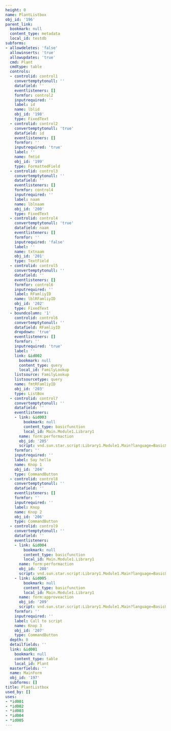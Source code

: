 ```yaml
---
height: 0
name: PlantListbox
obj_id: '196'
parent_link:
  bookmark: null
  content_type: metadata
  local_id: testdb
subforms:
- allowdeletes: 'false'
  allowinserts: 'true'
  allowupdates: 'true'
  cmd: Plant
  cmdtype: table
  controls:
  - controlid: control1
    convertemptytonull: ''
    datafield: ''
    eventlisteners: []
    formfor: control2
    inputrequired: ''
    label: id
    name: lblid
    obj_id: '198'
    type: FixedText
  - controlid: control2
    convertemptytonull: 'true'
    datafield: id
    eventlisteners: []
    formfor: ''
    inputrequired: 'true'
    label: ''
    name: fmtid
    obj_id: '199'
    type: FormattedField
  - controlid: control3
    convertemptytonull: ''
    datafield: ''
    eventlisteners: []
    formfor: control4
    inputrequired: ''
    label: naam
    name: lblnaam
    obj_id: '200'
    type: FixedText
  - controlid: control4
    convertemptytonull: 'true'
    datafield: naam
    eventlisteners: []
    formfor: ''
    inputrequired: 'false'
    label: ''
    name: txtnaam
    obj_id: '201'
    type: TextField
  - controlid: control5
    convertemptytonull: ''
    datafield: ''
    eventlisteners: []
    formfor: control6
    inputrequired: ''
    label: RFamliyID
    name: lblRFamliyID
    obj_id: '202'
    type: FixedText
  - boundcolumn: '1'
    controlid: control6
    convertemptytonull: ''
    datafield: RFamliyID
    dropdown: 'true'
    eventlisteners: []
    formfor: ''
    inputrequired: 'true'
    label: ''
    link: &id002
      bookmark: null
      content_type: query
      local_id: FamilyLookup
    listsource: FamilyLookup
    listsourcetype: query
    name: fmtRFamliyID
    obj_id: '203'
    type: ListBox
  - controlid: control7
    convertemptytonull: ''
    datafield: ''
    eventlisteners:
    - link: &id003
        bookmark: null
        content_type: basicfunction
        local_id: Main.Module1.Library1
      name: form:performaction
      obj_id: '205'
      script: vnd.sun.star.script:Library1.Module1.Main?language=Basic&location=document
    formfor: ''
    inputrequired: ''
    label: Say hello
    name: Knop 1
    obj_id: '204'
    type: CommandButton
  - controlid: control8
    convertemptytonull: ''
    datafield: ''
    eventlisteners: []
    formfor: ''
    inputrequired: ''
    label: Knop
    name: Knop 2
    obj_id: '206'
    type: CommandButton
  - controlid: control9
    convertemptytonull: ''
    datafield: ''
    eventlisteners:
    - link: &id004
        bookmark: null
        content_type: basicfunction
        local_id: Main.Module1.Library1
      name: form:performaction
      obj_id: '208'
      script: vnd.sun.star.script:Library1.Module1.Main?language=Basic&location=document
    - link: &id005
        bookmark: null
        content_type: basicfunction
        local_id: Main.Module1.Library1
      name: form:approveaction
      obj_id: '209'
      script: vnd.sun.star.script:Library1.Module1.Main?language=Basic&location=document
    formfor: ''
    inputrequired: ''
    label: Call to script
    name: Knop 3
    obj_id: '207'
    type: CommandButton
  depth: 0
  detailfields: ''
  link: &id001
    bookmark: null
    content_type: table
    local_id: Plant
  masterfields: ''
  name: MainForm
  obj_id: '197'
  subforms: []
title: PlantListbox
used_by: []
uses:
- *id001
- *id002
- *id003
- *id004
- *id005
---
```

